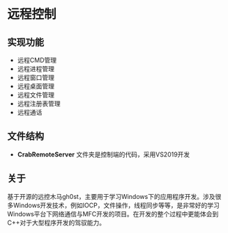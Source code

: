 # 远程控制

## 实现功能

- 远程CMD管理
- 远程进程管理
- 远程窗口管理
- 远程桌面管理
- 远程文件管理
- 远程注册表管理
- 远程通话

## 文件结构

- **CrabRemoteServer** 文件夹是控制端的代码，采用VS2019开发

## 关于

基于开源的远控木马gh0st，主要用于学习Windows下的应用程序开发。涉及很多Windows开发技术，例如IOCP，文件操作，线程同步等等，是非常好的学习Windows平台下网络通信与MFC开发的项目。在开发的整个过程中更能体会到C++对于大型程序开发的驾驭能力。
